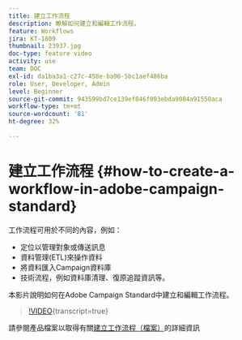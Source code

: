 ```yaml
---
title: 建立工作流程
description: 瞭解如何建立和編輯工作流程。
feature: Workflows
jira: KT-1809
thumbnail: 23937.jpg
doc-type: feature video
activity: use
team: DOC
exl-id: da1ba3a1-c27c-458e-ba96-5bc1aef486ba
role: User, Developer, Admin
level: Beginner
source-git-commit: 943599bd7ce139ef846f093ebda9084a91550aca
workflow-type: tm+mt
source-wordcount: '81'
ht-degree: 32%

---
```


# 建立工作流程 {#how-to-create-a-workflow-in-adobe-campaign-standard}

工作流程可用於不同的內容，例如：

* 定位以管理對象或傳送訊息
* 資料管理(ETL)來操作資料
* 將資料匯入Campaign資料庫
* 技術流程，例如資料庫清理、復原追蹤資訊等。

本影片說明如何在Adobe Campaign Standard中建立和編輯工作流程。

>[!VIDEO](https://video.tv.adobe.com/v/23937?learn=on){transcript=true}

請參閱產品檔案以取得有關[建立工作流程（檔案）](https://experienceleague.adobe.com/docs/campaign-standard/using/managing-processes-and-data/workflow-general-operation/building-a-workflow.html)的詳細資訊
